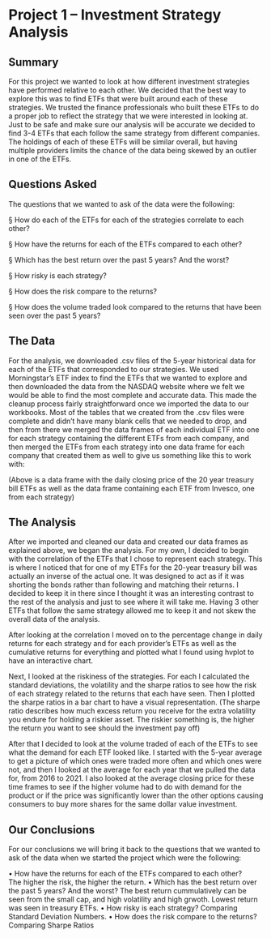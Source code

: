 # Project 1 – Investment Strategy Analysis
## Summary
For this project we wanted to look at how different investment strategies have performed relative to each other.  We decided that the best way to explore this was to find ETFs that were built around each of these strategies.  We trusted the finance professionals who built these ETFs to do a proper job to reflect the strategy that we were interested in looking at.  Just to be safe and make sure our analysis will be accurate we decided to find 3-4 ETFs that each follow the same strategy from different companies.  The holdings of each of these ETFs will be similar overall, but having multiple providers limits the chance of the data being skewed by an outlier in one of the ETFs.  

## Questions Asked
The questions that we wanted to ask of the data were the following:

§	How do each of the ETFs for each of the strategies correlate to each other?

§	How have the returns for each of the ETFs compared to each other?  

§	Which has the best return over the past 5 years? And the worst?

§	How risky is each strategy?

§	How does the risk compare to the returns?

§	How does the volume traded look compared to the returns that have been seen over the past 5 years?

## The Data
For the analysis, we downloaded .csv files of the 5-year historical data for each of the ETFs that corresponded to our strategies.  We used Morningstar’s ETF index to find the ETFs that we wanted to explore and then downloaded the data from the NASDAQ website where we felt we would be able to find the most complete and accurate data.  This made the cleanup process fairly straightforward once we imported the data to our workbooks.  Most of the tables that we created from the .csv files were complete and didn’t have many blank cells that we needed to drop, and then from there we merged the data frames of each individual ETF into one for each strategy containing the different ETFs from each company, and then merged the ETFs from each strategy into one data frame for each company that created them as well to give us something like this to work with:
 
(Above is a data frame with the daily closing price of the 20 year treasury bill ETFs as well as the data frame containing each ETF from Invesco, one from each strategy)

## The Analysis
After we imported and cleaned our data and created our data frames as explained above, we began the analysis.  For my own, I decided to begin with the correlation of the ETFs that I chose to represent each strategy.  This is where I noticed that for one of my ETFs for the 20-year treasury bill was actually an inverse of the actual one.  It was designed to act as if it was shorting the bonds rather than following and matching their returns.  I decided to keep it in there since I thought it was an interesting contrast to the rest of the analysis and just to see where it will take me.  Having 3 other ETFs that follow the same strategy allowed me to keep it and not skew the overall data of the analysis.  

After looking at the correlation I moved on to the percentage change in daily returns for each strategy and for each provider’s ETFs as well as the cumulative returns for everything and plotted what I found using hvplot to have an interactive chart.  

Next, I looked at the riskiness of the strategies.  For each I calculated the standard deviations, the volatility and the sharpe ratios to see how the risk of each strategy related to the returns that each have seen.  Then I plotted the sharpe ratios in a bar chart to have a visual representation. (The sharpe ratio describes how much excess return you receive for the extra volatility you endure for holding a riskier asset.  The riskier something is, the higher the return you want to see should the investment pay off)

After that I decided to look at the volume traded of each of the ETFs to see what the demand for each ETF looked like.  I started with the 5-year average to get a picture of which ones were traded more often and which ones were not, and then I looked at the average for each year that we pulled the data for, from 2016 to 2021. I also looked at the average closing price for these time frames to see if the higher volume had to do with demand for the product or if the price was significantly lower than the other options causing consumers to buy more shares for the same dollar value investment.  

## Our Conclusions 

For our conclusions we will bring it back to the questions that we wanted to ask of the data when we started the project which were the following: 

  
•	How have the returns for each of the ETFs compared to each other?  
  The higher the risk, the higher the return.
•	Which has the best return over the past 5 years? And the worst?
  The best return cummulatively can be seen from the small cap, and high volatility and high grwoth. Lowest return was seen in treasury ETFs.
•	How risky is each strategy?
  Comparing Standard Deviation Numbers.
•	How does the risk compare to the returns?
  Comparing Sharpe Ratios

